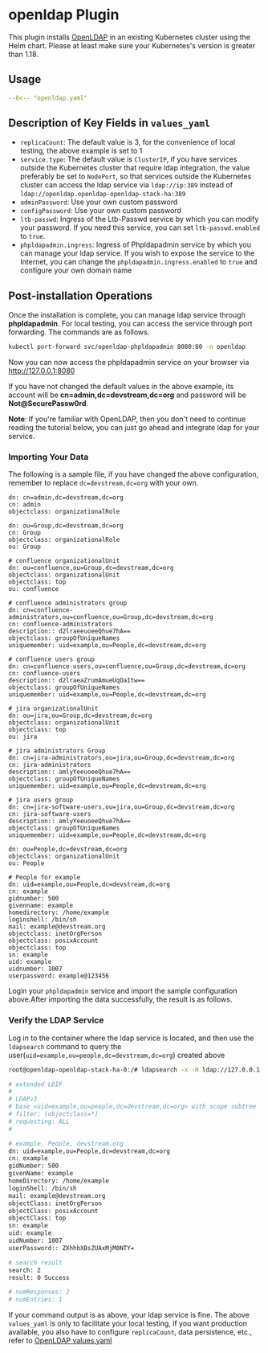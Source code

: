 # openldap Plugin

This plugin installs [OpenLDAP](https://www.openldap.org/) in an existing Kubernetes cluster using the Helm chart. Please at least make sure your Kubernetes's version is greater than 1.18.

## Usage

```yaml
--8<-- "openldap.yaml"
```

## Description of Key Fields in `values_yaml`
- `replicaCount`: The default value is 3, for the convenience of local testing, the above example is set to 1
- `service.type`: The default value is `ClusterIP`, if you have services outside the Kubernetes cluster that require ldap integration, the value preferably be set to `NodePort`, so that services outside the Kubernetes cluster can access the ldap service via `ldap://ip:389` instead of `ldap://openldap.openldap-openldap-stack-ha:389`
- `adminPassword`: Use your own custom password
- `configPassword`: Use your own custom password
- `ltb-passwd`: Ingress of the Ltb-Passwd service by which you can modify your password. If you need this service, you can set `ltb-passwd.enabled` to `true`.
- `phpldapadmin.ingress`: Ingress of Phpldapadmin service by which you can manage your ldap service. If you wish to expose the service to the Internet, you can change the `phpldapadmin.ingress.enabled` to `true` and configure your own domain name

## Post-installation Operations

Once the installation is complete, you can manage ldap service through **phpldapadmin**. For local testing, you can access the service through port forwarding. The commands are as follows.

```bash
kubectl port-forward svc/openldap-phpldapadmin 8080:80 -n openldap
```

Now you can now access the phpldapadmin service on your browser via http://127.0.0.1:8080

If you have not changed the default values in the above example, its account will be **cn=admin,dc=devstream,dc=org** and password will be **Not@SecurePassw0rd**.

**Note**: If you're familiar with OpenLDAP, then you don't need to continue reading the tutorial below, you can just go ahead and integrate ldap for your service.

### Importing Your Data

The following is a sample file, if you have changed the above configuration, remember to replace `dc=devstream,dc=org` with your own.

```
dn: cn=admin,dc=devstream,dc=org
cn: admin
objectclass: organizationalRole

dn: ou=Group,dc=devstream,dc=org
cn: Group
objectclass: organizationalRole
ou: Group

# confluence organizationalUnit
dn: ou=confluence,ou=Group,dc=devstream,dc=org
objectclass: organizationalUnit
objectclass: top
ou: confluence

# confluence administrators group
dn: cn=confluence-administrators,ou=confluence,ou=Group,dc=devstream,dc=org
cn: confluence-administrators
description:: d2lraeeuoeeQhue7hA==
objectclass: groupOfUniqueNames
uniquemember: uid=example,ou=People,dc=devstream,dc=org

# confluence users group
dn: cn=confluence-users,ou=confluence,ou=Group,dc=devstream,dc=org
cn: confluence-users
description:: d2lraeaZrumAmueUqOaItw==
objectclass: groupOfUniqueNames
uniquemember: uid=example,ou=People,dc=devstream,dc=org

# jira organizationalUnit
dn: ou=jira,ou=Group,dc=devstream,dc=org
objectclass: organizationalUnit
objectclass: top
ou: jira

# jira administrators Group
dn: cn=jira-administrators,ou=jira,ou=Group,dc=devstream,dc=org
cn: jira-administrators
description:: amlyYeeuoeeQhue7hA==
objectclass: groupOfUniqueNames
uniquemember: uid=example,ou=People,dc=devstream,dc=org

# jira users group
dn: cn=jira-software-users,ou=jira,ou=Group,dc=devstream,dc=org
cn: jira-software-users
description:: amlyYeeuoeeQhue7hA==
objectclass: groupOfUniqueNames
uniquemember: uid=example,ou=People,dc=devstream,dc=org

dn: ou=People,dc=devstream,dc=org
objectclass: organizationalUnit
ou: People

# People for example
dn: uid=example,ou=People,dc=devstream,dc=org
cn: example
gidnumber: 500
givenname: example
homedirectory: /home/example
loginshell: /bin/sh
mail: example@devstream.org
objectclass: inetOrgPerson
objectclass: posixAccount
objectclass: top
sn: example
uid: example
uidnumber: 1007
userpassword: example@123456
```

Login your `phpldapadmin` service and import the sample configuration above.After importing the data successfully, the result is as follows.

<!-- ![](../images/openldap-example.png) -->

### Verify the LDAP Service

Log in to the container where the ldap service is located, and then use the `ldapsearch` command to query the user(`uid=example,ou=people,dc=devstream,dc=org`) created above

```bash
root@openldap-openldap-stack-ha-0:/# ldapsearch -x -H ldap://127.0.0.1:389 -b uid=example,ou=people,dc=devstream,dc=org -D "cn=admin,dc=devstream,dc=org" -w Not@SecurePassw0rd

# extended LDIF
#
# LDAPv3
# base <uid=example,ou=people,dc=devstream,dc=org> with scope subtree
# filter: (objectclass=*)
# requesting: ALL
#

# example, People, devstream.org
dn: uid=example,ou=People,dc=devstream,dc=org
cn: example
gidNumber: 500
givenName: example
homeDirectory: /home/example
loginShell: /bin/sh
mail: example@devstream.org
objectClass: inetOrgPerson
objectClass: posixAccount
objectClass: top
sn: example
uid: example
uidNumber: 1007
userPassword:: ZXhhbXBsZUAxMjM0NTY=

# search result
search: 2
result: 0 Success

# numResponses: 2
# numEntries: 1
```

If your command output is as above, your ldap service is fine. The above `values_yaml` is only to facilitate your local testing, if you want production available, you also have to configure `replicaCount`, data persistence, etc., refer to [OpenLDAP values.yaml](https://github.com/jp-gouin/helm-openldap/blob/master/values.yaml)
